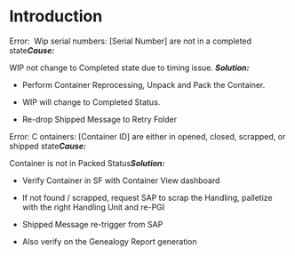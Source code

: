 # Introduction


Error: 
Wip serial numbers: [Serial Number] are not in a completed state***Cause:***  

WIP not change to Completed state due to timing issue. ***Solution:***  

- Perform Container Reprocessing, Unpack and Pack the Container.


- WIP will change to Completed Status.


- Re-drop Shipped Message to Retry Folder


Error: C
ontainers: [Container ID] are either in opened, closed, scrapped, or shipped state***Cause:***  

Container is not in Packed Status***Solution:***  

- Verify Container in SF with Container View dashboard

- If not found / scrapped, request SAP to scrap the Handling, palletize with the right Handling Unit and re-PGI

- Shipped Message re-trigger from SAP

- Also verify on the Genealogy Report generation

